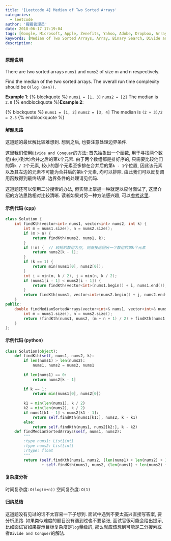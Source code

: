 ```yaml
---
title: '[Leetcode 4] Median of Two Sorted Arrays'
categories:
  - leetcode
author: '猩猩管理员'
date: 2018-06-17 17:19:04
tags: [Google, Microsoft, Apple, Zenefits, Yahoo, Adobe, Dropbox, Array, Binary Search, Divide and Conquer]
keywords: [Median of Two Sorted Arrays, Array, Binary Search, Divide and Conquer]
description:
---
```

#### 原题说明
There are two sorted arrays `nums1` and `nums2` of size m and n respectively.

Find the median of the two sorted arrays. The overall run time complexity should be `O(log (m+n))`.

**Example 1**:
{% blockquote %}
`nums1 = [1, 3]`
`nums2 = [2]`
The median is `2.0`
{% endblockquote %}**Example 2**:

{% blockquote %}
`nums1 = [1, 2]`
`nums2 = [3, 4]`
The median is `(2 + 3)/2 = 2.5`
{% endblockquote %}
#### 解题思路
这道题的最优解比较难想到. 想到之后, 也要注意处理边界条件.

这里我们使用`Divide and Conquer`的方法: 首先抽象出一个函数, 用于寻找两个数组(由小到大)合并之后的第`k`个元素. 由于两个数组都是排好序的, 只需要比较他们的第`k / 2`个元素, 较小的那个元素至多排在合并后的第`k - 1`个位置, 因此该元素以及其左边的元素不可能为合并后的第`k`个元素, 均可以排除. 由此我们可以反复调用函数得到最终结果. 边界条件的处理请见代码.
 
这道题还可以使用二分搜索的办法, 但实际上掌握一种就足以应付面试了, 这里介绍的方法思路相对比较清晰. 读者如果对另一种方法感兴趣, 可以[参考这里](https://leetcode.com/problems/median-of-two-sorted-arrays/discuss/2471/very-concise-ologminmn-iterative-solution-with-detailed-explanation).

#### 示例代码 (cpp)
```cpp
class Solution {
    int findKth(vector<int> nums1, vector<int> nums2, int k) {
        int m = nums1.size(), n = nums2.size();
        if (m > n) {
            return findKth(nums2, nums1, k);
        }
        if (!m) {  // 较短的数组为空, 则直接返回另一个数组的第k个元素
            return nums2[k - 1];
        }
        if (k == 1) {
            return min(nums1[0], nums2[0]);
        }
        int i = min(m, k / 2), j = min(n, k / 2);
        if (nums1[i - 1] < nums2[i - 1]) {
            return findKth(vector<int>(nums1.begin() + i, nums1.end()), nums2, k - i);
        }
        return findKth(nums1, vector<int>(nums2.begin() + j, nums2.end()), k - j);
    }
public:
    double findMedianSortedArrays(vector<int>& nums1, vector<int>& nums2) {
        int m = nums1.size(), n = nums2.size();
        return (findKth(nums1, nums2, (m + n + 1) / 2) + findKth(nums1, nums2, (m + n + 2) / 2)) / 2.0;
    }
};
```

#### 示例代码 (python)
```python
class Solution(object):
    def findKth(self, nums1, nums2, k):
        if len(nums1) > len(nums2):
            nums1, nums2 = nums2, nums1
        
        if len(nums1) == 0:
            return nums2[k - 1]
        
        if k == 1:
            return min(nums1[0], nums2[0])
        
        k1 = min(len(nums1), k / 2)
        k2 = min(len(nums2), k / 2)
        if nums1[k1 - 1] < nums2[k1 - 1]:
            return self.findKth(nums1[k1:], nums2, k - k1)
        else:
            return self.findKth(nums1, nums2[k2:], k - k2)
    def findMedianSortedArrays(self, nums1, nums2):
        """
        :type nums1: List[int]
        :type nums2: List[int]
        :rtype: float
        """
        return (self.findKth(nums1, nums2, (len(nums1) + len(nums2) + 1) / 2) \
                + self.findKth(nums1, nums2, (len(nums1) + len(nums2) + 2) / 2)) / 2.
```

#### 复杂度分析
时间复杂度: `O(log(m+n))`
空间复杂度: `O(1)`

#### 归纳总结
这道题没有见过的话不太容易一下子想到. 面试中遇到不要太高兴直接写答案, 要分析思路. 如果类似难度的题目没有遇到过也不要紧张, 面试官很可能会给出提示, 比如面试官如果提示目标复杂度是`log`量级的, 那么就应该想到可能是二分搜索或者`Divide and Conquer`的解法.  
